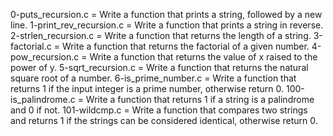 0-puts_recursion.c = Write a function that prints a string, followed by a new line.
1-print_rev_recursion.c = Write a function that prints a string in reverse.
2-strlen_recursion.c = Write a function that returns the length of a string.
3-factorial.c = Write a function that returns the factorial of a given number.
4-pow_recursion.c = Write a function that returns the value of x raised to the power of y.
5-sqrt_recursion.c = Write a function that returns the natural square root of a number.
6-is_prime_number.c = Write a function that returns 1 if the input integer is a prime number, otherwise return 0.
100-is_palindrome.c = Write a function that returns 1 if a string is a palindrome and 0 if not.
101-wildcmp.c = Write a function that compares two strings and returns 1 if the strings can be considered identical, otherwise return 0.
